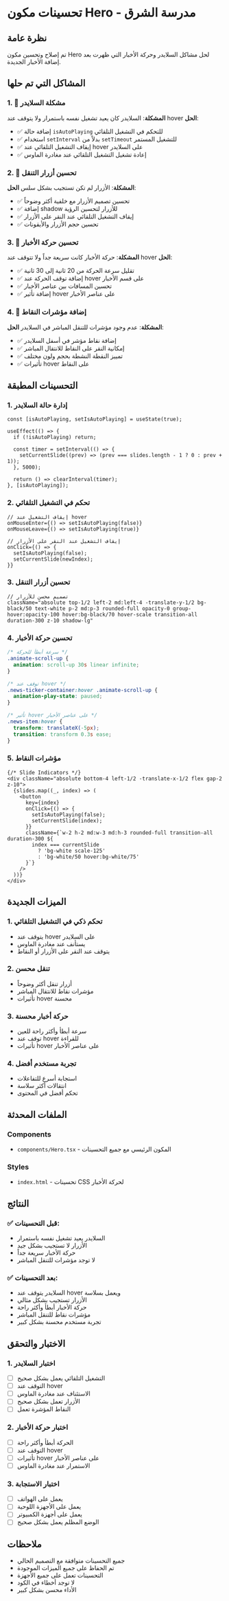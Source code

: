 # تحسينات مكون Hero - مدرسة الشرق

## نظرة عامة
تم إصلاح وتحسين مكون Hero لحل مشاكل السلايدر وحركة الأخبار التي ظهرت بعد إضافة الأخبار الجديدة.

## المشاكل التي تم حلها

### 1. 🔄 مشكلة السلايدر
**المشكلة**: السلايدر كان يعيد تشغيل نفسه باستمرار ولا يتوقف عند hover
**الحل**:
- ✅ إضافة حالة `isAutoPlaying` للتحكم في التشغيل التلقائي
- ✅ استخدام `setInterval` بدلاً من `setTimeout` للتشغيل المستمر
- ✅ إيقاف التشغيل التلقائي عند hover على السلايدر
- ✅ إعادة تشغيل التشغيل التلقائي عند مغادرة الماوس

### 2. 🎯 تحسين أزرار التنقل
**المشكلة**: الأزرار لم تكن تستجيب بشكل سلس
**الحل**:
- ✅ تحسين تصميم الأزرار مع خلفية أكثر وضوحاً
- ✅ إضافة shadow للأزرار لتحسين الرؤية
- ✅ إيقاف التشغيل التلقائي عند النقر على الأزرار
- ✅ تحسين حجم الأزرار والأيقونات

### 3. 📰 تحسين حركة الأخبار
**المشكلة**: حركة الأخبار كانت سريعة جداً ولا تتوقف عند hover
**الحل**:
- ✅ تقليل سرعة الحركة من 20 ثانية إلى 30 ثانية
- ✅ إضافة توقف الحركة عند hover على قسم الأخبار
- ✅ تحسين المسافات بين عناصر الأخبار
- ✅ إضافة تأثير hover على عناصر الأخبار

### 4. 🔘 إضافة مؤشرات النقاط
**المشكلة**: عدم وجود مؤشرات للتنقل المباشر في السلايدر
**الحل**:
- ✅ إضافة نقاط مؤشر في أسفل السلايدر
- ✅ إمكانية النقر على النقاط للانتقال المباشر
- ✅ تمييز النقطة النشطة بحجم ولون مختلف
- ✅ تأثيرات hover على النقاط

## التحسينات المطبقة

### 1. **إدارة حالة السلايدر**
```tsx
const [isAutoPlaying, setIsAutoPlaying] = useState(true);

useEffect(() => {
  if (!isAutoPlaying) return;
  
  const timer = setInterval(() => {
    setCurrentSlide((prev) => (prev === slides.length - 1 ? 0 : prev + 1));
  }, 5000);
  
  return () => clearInterval(timer);
}, [isAutoPlaying]);
```

### 2. **تحكم في التشغيل التلقائي**
```tsx
// إيقاف التشغيل عند hover
onMouseEnter={() => setIsAutoPlaying(false)}
onMouseLeave={() => setIsAutoPlaying(true)}

// إيقاف التشغيل عند النقر على الأزرار
onClick={() => {
  setIsAutoPlaying(false);
  setCurrentSlide(newIndex);
}}
```

### 3. **تحسين أزرار التنقل**
```tsx
// تصميم محسن للأزرار
className="absolute top-1/2 left-2 md:left-4 -translate-y-1/2 bg-black/50 text-white p-2 md:p-3 rounded-full opacity-0 group-hover:opacity-100 hover:bg-black/70 hover-scale transition-all duration-300 z-10 shadow-lg"
```

### 4. **تحسين حركة الأخبار**
```css
/* سرعة أبطأ للحركة */
.animate-scroll-up {
  animation: scroll-up 30s linear infinite;
}

/* توقف عند hover */
.news-ticker-container:hover .animate-scroll-up {
  animation-play-state: paused;
}

/* تأثير hover على عناصر الأخبار */
.news-item:hover {
  transform: translateX(-5px);
  transition: transform 0.3s ease;
}
```

### 5. **مؤشرات النقاط**
```tsx
{/* Slide Indicators */}
<div className="absolute bottom-4 left-1/2 -translate-x-1/2 flex gap-2 z-10">
  {slides.map((_, index) => (
    <button
      key={index}
      onClick={() => {
        setIsAutoPlaying(false);
        setCurrentSlide(index);
      }}
      className={`w-2 h-2 md:w-3 md:h-3 rounded-full transition-all duration-300 ${
        index === currentSlide 
          ? 'bg-white scale-125' 
          : 'bg-white/50 hover:bg-white/75'
      }`}
    />
  ))}
</div>
```

## الميزات الجديدة

### 1. **تحكم ذكي في التشغيل التلقائي**
- يتوقف عند hover على السلايدر
- يستأنف عند مغادرة الماوس
- يتوقف عند النقر على الأزرار أو النقاط

### 2. **تنقل محسن**
- أزرار تنقل أكثر وضوحاً
- مؤشرات نقاط للانتقال المباشر
- تأثيرات hover محسنة

### 3. **حركة أخبار محسنة**
- سرعة أبطأ وأكثر راحة للعين
- توقف عند hover للقراءة
- تأثيرات hover على عناصر الأخبار

### 4. **تجربة مستخدم أفضل**
- استجابة أسرع للتفاعلات
- انتقالات أكثر سلاسة
- تحكم أفضل في المحتوى

## الملفات المحدثة

### Components
- `components/Hero.tsx` - المكون الرئيسي مع جميع التحسينات

### Styles
- `index.html` - تحسينات CSS لحركة الأخبار

## النتائج

### ✅ قبل التحسينات:
- السلايدر يعيد تشغيل نفسه باستمرار
- الأزرار لا تستجيب بشكل جيد
- حركة الأخبار سريعة جداً
- لا توجد مؤشرات للتنقل المباشر

### ✅ بعد التحسينات:
- السلايدر يتوقف عند hover ويعمل بسلاسة
- الأزرار تستجيب بشكل مثالي
- حركة الأخبار أبطأ وأكثر راحة
- مؤشرات نقاط للتنقل المباشر
- تجربة مستخدم محسنة بشكل كبير

## الاختبار والتحقق

### 1. اختبار السلايدر
- [ ] التشغيل التلقائي يعمل بشكل صحيح
- [ ] التوقف عند hover
- [ ] الاستئناف عند مغادرة الماوس
- [ ] الأزرار تعمل بشكل صحيح
- [ ] النقاط المؤشرة تعمل

### 2. اختبار حركة الأخبار
- [ ] الحركة أبطأ وأكثر راحة
- [ ] التوقف عند hover
- [ ] تأثيرات hover على عناصر الأخبار
- [ ] الاستمرار عند مغادرة الماوس

### 3. اختبار الاستجابة
- [ ] يعمل على الهواتف
- [ ] يعمل على الأجهزة اللوحية
- [ ] يعمل على أجهزة الكمبيوتر
- [ ] الوضع المظلم يعمل بشكل صحيح

## ملاحظات

- جميع التحسينات متوافقة مع التصميم الحالي
- تم الحفاظ على جميع الميزات الموجودة
- التحسينات تعمل على جميع الأجهزة
- لا توجد أخطاء في الكود
- الأداء محسن بشكل كبير

